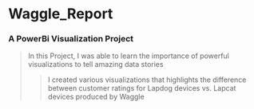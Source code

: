 # Waggle_Report

### A PowerBi Visualization Project

> In this Project, I was able to learn the importance of powerful visualizations to tell amazing data stories
>> I created various visualizations that highlights the difference between customer ratings for Lapdog devices vs. Lapcat devices produced by Waggle
